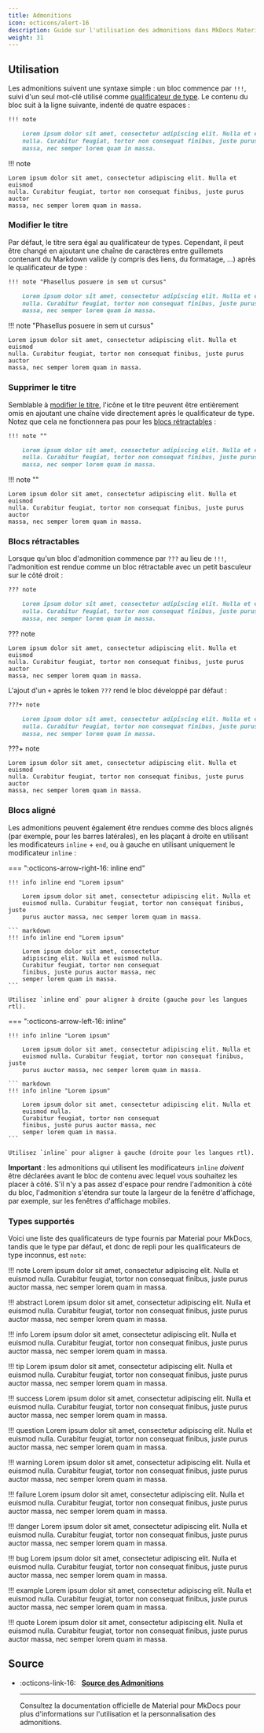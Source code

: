 ```yaml
---
title: Admonitions
icon: octicons/alert-16
description: Guide sur l'utilisation des admonitions dans MkDocs Material
weight: 31
---
```


## Utilisation

Les admonitions suivent une syntaxe simple : un bloc commence par `!!!`, suivi d'un seul mot-clé utilisé comme [qualificateur de type]. Le contenu du bloc suit à la ligne suivante, indenté de quatre espaces :

``` markdown title="Admonition"
!!! note

    Lorem ipsum dolor sit amet, consectetur adipiscing elit. Nulla et euismod
    nulla. Curabitur feugiat, tortor non consequat finibus, juste purus auctor
    massa, nec semper lorem quam in massa.
```

<div class="result" markdown>

!!! note

    Lorem ipsum dolor sit amet, consectetur adipiscing elit. Nulla et euismod
    nulla. Curabitur feugiat, tortor non consequat finibus, juste purus auctor
    massa, nec semper lorem quam in massa.

</div>

  [qualificateur de type]: #types-supportés

### Modifier le titre

Par défaut, le titre sera égal au qualificateur de types. Cependant, il peut être changé en ajoutant une chaîne de caractères entre guillemets contenant du Markdown valide (y compris des liens, du formatage, ...) après le qualificateur de type :

``` markdown title="Admonition avec titre personnalisé"
!!! note "Phasellus posuere in sem ut cursus"

    Lorem ipsum dolor sit amet, consectetur adipiscing elit. Nulla et euismod
    nulla. Curabitur feugiat, tortor non consequat finibus, juste purus auctor
    massa, nec semper lorem quam in massa.
```

<div class="result" markdown>

!!! note "Phasellus posuere in sem ut cursus"

    Lorem ipsum dolor sit amet, consectetur adipiscing elit. Nulla et euismod
    nulla. Curabitur feugiat, tortor non consequat finibus, juste purus auctor
    massa, nec semper lorem quam in massa.

</div>

### Supprimer le titre

Semblable à [modifier le titre], l'icône et le titre peuvent être entièrement omis en ajoutant une chaîne vide directement après le qualificateur de type. Notez que cela ne fonctionnera pas pour les [blocs rétractables] :

``` markdown title="Admonition sans titre"
!!! note ""

    Lorem ipsum dolor sit amet, consectetur adipiscing elit. Nulla et euismod
    nulla. Curabitur feugiat, tortor non consequat finibus, juste purus auctor
    massa, nec semper lorem quam in massa.
```

<div class="result" markdown>

!!! note ""

    Lorem ipsum dolor sit amet, consectetur adipiscing elit. Nulla et euismod
    nulla. Curabitur feugiat, tortor non consequat finibus, juste purus auctor
    massa, nec semper lorem quam in massa.

</div>

  [modifier le titre]: #modifier-le-titre
  [blocs rétractables]: #blocs-rétractables

### Blocs rétractables

Lorsque qu'un bloc d'admonition commence par `???` au lieu de `!!!`, l'admonition est rendue comme un bloc rétractable avec un petit basculeur sur le côté droit :

``` markdown title="Admonition, rétractable"
??? note

    Lorem ipsum dolor sit amet, consectetur adipiscing elit. Nulla et euismod
    nulla. Curabitur feugiat, tortor non consequat finibus, juste purus auctor
    massa, nec semper lorem quam in massa.
```

<div class="result" markdown>

??? note

    Lorem ipsum dolor sit amet, consectetur adipiscing elit. Nulla et euismod
    nulla. Curabitur feugiat, tortor non consequat finibus, juste purus auctor
    massa, nec semper lorem quam in massa.

</div>

L'ajout d'un `+` après le token `???` rend le bloc développé par défaut :

``` markdown title="Admonition, rétractable et initialement développé"
???+ note

    Lorem ipsum dolor sit amet, consectetur adipiscing elit. Nulla et euismod
    nulla. Curabitur feugiat, tortor non consequat finibus, juste purus auctor
    massa, nec semper lorem quam in massa.
```

<div class="result" markdown>

???+ note

    Lorem ipsum dolor sit amet, consectetur adipiscing elit. Nulla et euismod
    nulla. Curabitur feugiat, tortor non consequat finibus, juste purus auctor
    massa, nec semper lorem quam in massa.

</div>

### Blocs aligné

Les admonitions peuvent également être rendues comme des blocs alignés (par exemple, pour les barres latérales), en les plaçant à droite en utilisant les modificateurs `inline` + `end`, ou à gauche en utilisant uniquement le modificateur `inline` :

=== ":octicons-arrow-right-16: inline end"

    !!! info inline end "Lorem ipsum"

        Lorem ipsum dolor sit amet, consectetur adipiscing elit. Nulla et
        euismod nulla. Curabitur feugiat, tortor non consequat finibus, juste
        purus auctor massa, nec semper lorem quam in massa.

    ``` markdown
    !!! info inline end "Lorem ipsum"

        Lorem ipsum dolor sit amet, consectetur
        adipiscing elit. Nulla et euismod nulla.
        Curabitur feugiat, tortor non consequat
        finibus, juste purus auctor massa, nec
        semper lorem quam in massa.
    ```

    Utilisez `inline end` pour aligner à droite (gauche pour les langues rtl).

=== ":octicons-arrow-left-16: inline"

    !!! info inline "Lorem ipsum"

        Lorem ipsum dolor sit amet, consectetur adipiscing elit. Nulla et
        euismod nulla. Curabitur feugiat, tortor non consequat finibus, juste
        purus auctor massa, nec semper lorem quam in massa.

    ``` markdown
    !!! info inline "Lorem ipsum"

        Lorem ipsum dolor sit amet, consectetur adipiscing elit. Nulla et
        euismod nulla.
        Curabitur feugiat, tortor non consequat
        finibus, juste purus auctor massa, nec
        semper lorem quam in massa.
    ```

    Utilisez `inline` pour aligner à gauche (droite pour les langues rtl).

__Important__ : les admonitions qui utilisent les modificateurs `inline` _doivent_ être déclarées avant le bloc de contenu avec lequel vous souhaitez les placer à côté. S'il n'y a pas assez d'espace pour rendre l'admonition à côté du bloc, l'admonition s'étendra sur toute la largeur de la fenêtre d'affichage, par exemple, sur les fenêtres d'affichage mobiles.

### Types supportés

Voici une liste des qualificateurs de type fournis par Material pour MkDocs, tandis que le type par défaut, et donc de repli pour les qualificateurs de type inconnus, est `note`:

!!! note
    Lorem ipsum dolor sit amet, consectetur adipiscing elit. Nulla et euismod nulla. Curabitur feugiat, tortor non consequat finibus, juste purus auctor massa, nec semper lorem quam in massa.


!!! abstract
    Lorem ipsum dolor sit amet, consectetur adipiscing elit. Nulla et euismod nulla. Curabitur feugiat, tortor non consequat finibus, juste purus auctor massa, nec semper lorem quam in massa.


!!! info
    Lorem ipsum dolor sit amet, consectetur adipiscing elit. Nulla et euismod nulla. Curabitur feugiat, tortor non consequat finibus, juste purus auctor massa, nec semper lorem quam in massa.


!!! tip
    Lorem ipsum dolor sit amet, consectetur adipiscing elit. Nulla et euismod nulla. Curabitur feugiat, tortor non consequat finibus, juste purus auctor massa, nec semper lorem quam in massa.


!!! success
    Lorem ipsum dolor sit amet, consectetur adipiscing elit. Nulla et euismod nulla. Curabitur feugiat, tortor non consequat finibus, juste purus auctor massa, nec semper lorem quam in massa.

!!! question
    Lorem ipsum dolor sit amet, consectetur adipiscing elit. Nulla et euismod nulla. Curabitur feugiat, tortor non consequat finibus, juste purus auctor massa, nec semper lorem quam in massa.


!!! warning
    Lorem ipsum dolor sit amet, consectetur adipiscing elit. Nulla et euismod nulla. Curabitur feugiat, tortor non consequat finibus, juste purus auctor massa, nec semper lorem quam in massa.


!!! failure
    Lorem ipsum dolor sit amet, consectetur adipiscing elit. Nulla et euismod nulla. Curabitur feugiat, tortor non consequat finibus, juste purus auctor massa, nec semper lorem quam in massa.


!!! danger
    Lorem ipsum dolor sit amet, consectetur adipiscing elit. Nulla et euismod nulla. Curabitur feugiat, tortor non consequat finibus, juste purus auctor massa, nec semper lorem quam in massa.


!!! bug
    Lorem ipsum dolor sit amet, consectetur adipiscing elit. Nulla et euismod nulla. Curabitur feugiat, tortor non consequat finibus, juste purus auctor massa, nec semper lorem quam in massa.


!!! example
    Lorem ipsum dolor sit amet, consectetur adipiscing elit. Nulla et euismod nulla. Curabitur feugiat, tortor non consequat finibus, juste purus auctor massa, nec semper lorem quam in massa.


!!! quote
    Lorem ipsum dolor sit amet, consectetur adipiscing elit. Nulla et euismod nulla. Curabitur feugiat, tortor non consequat finibus, juste purus auctor massa, nec semper lorem quam in massa.

## Source

<div class="grid cards" markdown>

-   :octicons-link-16: &nbsp; __[Source des Admonitions](https://squidfunk.github.io/mkdocs-material/reference/admonitions/)__

    ---

    Consultez la documentation officielle de Material pour MkDocs pour plus d'informations sur l'utilisation et la personnalisation des admonitions.

</div>
